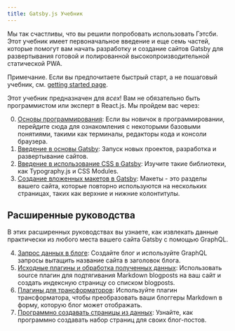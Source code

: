```yaml
---
title: Gatsby.js Учебник
---
```


Мы так счастливы, что вы решили попробовать использовать Гэтсби. Этот учебник имеет первоначальное введение и еще семь частей, которые помогут вам начать разработку и создание сайтов Gatsby для развертывания готовой и полированной высокопроизводительной статической PWA.

Примечание. Если вы предпочитаете быстрый старт, а не пошаговый учебник, см. [getting started page](/docs/).

Этот учебник предназначен для _всех_! Вам не обязательно быть программистом или эксперт в React.js. Мы пройдем вас через: 

0. [Основы программирования](/tutorial/part-zero/): Если вы новичок в программировании, перейдите сюда для ознакомления с некоторыми базовыми понятиями, такими как терминалы, редакторы кода и консоли браузера.
1. [Введение в основы Gatsby](/tutorial/part-one/): Запуск новых проектов, разработка и развертывание сайтов.
2. [Введение в использование CSS в Gatsby](/tutorial/part-two/): Изучите такие библиотеки, как Typography.js и CSS Modules.
3. [Создание вложенных макетов в Gatsby](/tutorial/part-three/): Макеты - это разделы вашего сайта, которые повторно используются на нескольких страницах, таких как верхние и нижние колонтитулы.

## Расширенные руководства

В этих расширенных руководствах вы узнаете, как извлекать данные практически из любого места вашего сайта Gatsby с помощью GraphQL.

4. [Запрос данных в блоге](/tutorial/part-four/): Создайте блог и используйте GraphQL запросы вытащить название сайта в заголовок блога.
5. [Исходные плагины и обработка полученных данных](/tutorial/part-five/): Использовать source плагин для подтягивания Markdown blogposts на ваш сайт и создать индексную страницу со списком blogposts.
6. [Плагины для трансформаторов](/tutorial/part-six/): Используйте плагин трансформатора, чтобы преобразовать ваши блоггеры Markdown в форму, которую блог может отображать.
7. [Программно создавать страницы из данных](/tutorial/part-seven/): Узнайте, как программно создавать набор страниц для своих блог-постов.
